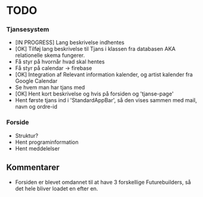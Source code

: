 # TODO

### Tjansesystem
- [IN PROGRESS] Lang beskrivelse indhentes
- [OK] Tilføj lang beskrivelse til Tjans i klassen fra databasen AKA relationelle skema fungerer.
- Få styr på hvornår hvad skal hentes
- Få styr på calendar -> firebase
- [OK] Integration af Relevant information kalender, og artist kalender fra Google Calendar
- Se hvem man har tjans med
- [OK] Hent kort beskrivelse og hvis på forsiden og 'tjanse-page'
- Hent første tjans ind i 'StandardAppBar', så den vises sammen med mail, navn og ordre-id

### Forside
- Struktur?
- Hent programinformation
- Hent meddelelser

## Kommentarer
- Forsiden er blevet omdannet til at have 3 forskellige Futurebuilders, så det hele bliver loadet en efter en.